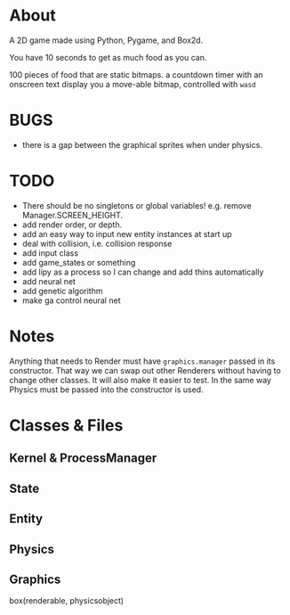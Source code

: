 
About
=====

A 2D game made using Python, Pygame, and Box2d.

You have 10 seconds to get as much food as you can. 

100 pieces of food that are static bitmaps. 
a countdown timer with an onscreen text display
you a move-able bitmap, controlled with `wasd`


BUGS
====

  + there is a gap between the graphical sprites when under physics. 

TODO
====

  + There should be no singletons or global variables! e.g. remove Manager.SCREEN_HEIGHT. 
  + add render order, or depth. 
  + add an easy way to input new entity instances at start up
  + deal with collision, i.e. collision response
  + add input class
  + add game_states or something
  + add lipy as a process so I can change and add thins automatically
  + add neural net
  + add genetic algorithm
  + make ga control neural net 

Notes
=====

Anything that needs to Render must have `graphics.manager` passed in its constructor. That way we can swap out other Renderers without having to change other classes. It will also make it easier to test. In the same way Physics must be passed into the constructor is used. 


Classes & Files
====

Kernel & ProcessManager
----

State
----

Entity
----

Physics
----

Graphics
----


box(renderable, physicsobject)
